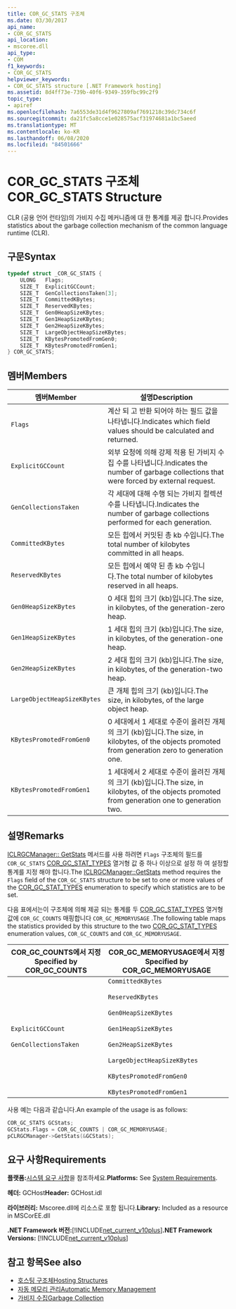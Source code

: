```yaml
---
title: COR_GC_STATS 구조체
ms.date: 03/30/2017
api_name:
- COR_GC_STATS
api_location:
- mscoree.dll
api_type:
- COM
f1_keywords:
- COR_GC_STATS
helpviewer_keywords:
- COR_GC_STATS structure [.NET Framework hosting]
ms.assetid: 8d4ff73e-739b-40f6-9349-359fbc99c2f9
topic_type:
- apiref
ms.openlocfilehash: 7a6553de31d4f9627809af7691218c39dc734c6f
ms.sourcegitcommit: da21fc5a8cce1e028575acf31974681a1bc5aeed
ms.translationtype: MT
ms.contentlocale: ko-KR
ms.lasthandoff: 06/08/2020
ms.locfileid: "84501666"
---
```

# <a name="cor_gc_stats-structure"></a><span data-ttu-id="52a05-102">COR_GC_STATS 구조체</span><span class="sxs-lookup"><span data-stu-id="52a05-102">COR_GC_STATS Structure</span></span>
<span data-ttu-id="52a05-103">CLR (공용 언어 런타임)의 가비지 수집 메커니즘에 대 한 통계를 제공 합니다.</span><span class="sxs-lookup"><span data-stu-id="52a05-103">Provides statistics about the garbage collection mechanism of the common language runtime (CLR).</span></span>  
  
## <a name="syntax"></a><span data-ttu-id="52a05-104">구문</span><span class="sxs-lookup"><span data-stu-id="52a05-104">Syntax</span></span>  
  
```cpp  
typedef struct _COR_GC_STATS {  
    ULONG   Flags;
    SIZE_T  ExplicitGCCount;  
    SIZE_T  GenCollectionsTaken[3];  
    SIZE_T  CommittedKBytes;
    SIZE_T  ReservedKBytes;  
    SIZE_T  Gen0HeapSizeKBytes;  
    SIZE_T  Gen1HeapSizeKBytes;  
    SIZE_T  Gen2HeapSizeKBytes;  
    SIZE_T  LargeObjectHeapSizeKBytes;  
    SIZE_T  KBytesPromotedFromGen0;  
    SIZE_T  KBytesPromotedFromGen1;  
} COR_GC_STATS;  
```  
  
## <a name="members"></a><span data-ttu-id="52a05-105">멤버</span><span class="sxs-lookup"><span data-stu-id="52a05-105">Members</span></span>  
  
|<span data-ttu-id="52a05-106">멤버</span><span class="sxs-lookup"><span data-stu-id="52a05-106">Member</span></span>|<span data-ttu-id="52a05-107">설명</span><span class="sxs-lookup"><span data-stu-id="52a05-107">Description</span></span>|  
|------------|-----------------|  
|`Flags`|<span data-ttu-id="52a05-108">계산 되 고 반환 되어야 하는 필드 값을 나타냅니다.</span><span class="sxs-lookup"><span data-stu-id="52a05-108">Indicates which field values should be calculated and returned.</span></span>|  
|`ExplicitGCCount`|<span data-ttu-id="52a05-109">외부 요청에 의해 강제 적용 된 가비지 수집 수를 나타냅니다.</span><span class="sxs-lookup"><span data-stu-id="52a05-109">Indicates the number of garbage collections that were forced by external request.</span></span>|  
|`GenCollectionsTaken`|<span data-ttu-id="52a05-110">각 세대에 대해 수행 되는 가비지 컬렉션 수를 나타냅니다.</span><span class="sxs-lookup"><span data-stu-id="52a05-110">Indicates the number of garbage collections performed for each generation.</span></span>|  
|`CommittedKBytes`|<span data-ttu-id="52a05-111">모든 힙에서 커밋된 총 kb 수입니다.</span><span class="sxs-lookup"><span data-stu-id="52a05-111">The total number of kilobytes committed in all heaps.</span></span>|  
|`ReservedKBytes`|<span data-ttu-id="52a05-112">모든 힙에서 예약 된 총 kb 수입니다.</span><span class="sxs-lookup"><span data-stu-id="52a05-112">The total number of kilobytes reserved in all heaps.</span></span>|  
|`Gen0HeapSizeKBytes`|<span data-ttu-id="52a05-113">0 세대 힙의 크기 (kb)입니다.</span><span class="sxs-lookup"><span data-stu-id="52a05-113">The size, in kilobytes, of the generation-zero heap.</span></span>|  
|`Gen1HeapSizeKBytes`|<span data-ttu-id="52a05-114">1 세대 힙의 크기 (kb)입니다.</span><span class="sxs-lookup"><span data-stu-id="52a05-114">The size, in kilobytes, of the generation-one heap.</span></span>|  
|`Gen2HeapSizeKBytes`|<span data-ttu-id="52a05-115">2 세대 힙의 크기 (kb)입니다.</span><span class="sxs-lookup"><span data-stu-id="52a05-115">The size, in kilobytes, of the generation-two heap.</span></span>|  
|`LargeObjectHeapSizeKBytes`|<span data-ttu-id="52a05-116">큰 개체 힙의 크기 (kb)입니다.</span><span class="sxs-lookup"><span data-stu-id="52a05-116">The size, in kilobytes, of the large object heap.</span></span>|  
|`KBytesPromotedFromGen0`|<span data-ttu-id="52a05-117">0 세대에서 1 세대로 수준이 올려진 개체의 크기 (kb)입니다.</span><span class="sxs-lookup"><span data-stu-id="52a05-117">The size, in kilobytes, of the objects promoted from generation zero to generation one.</span></span>|  
|`KBytesPromotedFromGen1`|<span data-ttu-id="52a05-118">1 세대에서 2 세대로 수준이 올려진 개체의 크기 (kb)입니다.</span><span class="sxs-lookup"><span data-stu-id="52a05-118">The size, in kilobytes, of the objects promoted from generation one to generation two.</span></span>|  
  
## <a name="remarks"></a><span data-ttu-id="52a05-119">설명</span><span class="sxs-lookup"><span data-stu-id="52a05-119">Remarks</span></span>  
 <span data-ttu-id="52a05-120">[ICLRGCManager:: GetStats](iclrgcmanager-getstats-method.md) 메서드를 사용 하려면 `Flags` 구조체의 필드를 `COR_GC_STATS` [COR_GC_STAT_TYPES](cor-gc-stat-types-enumeration.md) 열거형 값 중 하나 이상으로 설정 하 여 설정할 통계를 지정 해야 합니다.</span><span class="sxs-lookup"><span data-stu-id="52a05-120">The [ICLRGCManager::GetStats](iclrgcmanager-getstats-method.md) method requires the `Flags` field of the `COR_GC_STATS` structure to be set to one or more values of the [COR_GC_STAT_TYPES](cor-gc-stat-types-enumeration.md) enumeration to specify which statistics are to be set.</span></span>  
  
 <span data-ttu-id="52a05-121">다음 표에서는이 구조체에 의해 제공 되는 통계를 두 [COR_GC_STAT_TYPES](cor-gc-stat-types-enumeration.md) 열거형 값에 `COR_GC_COUNTS` 매핑합니다 `COR_GC_MEMORYUSAGE` .</span><span class="sxs-lookup"><span data-stu-id="52a05-121">The following table maps the statistics provided by this structure to the two [COR_GC_STAT_TYPES](cor-gc-stat-types-enumeration.md) enumeration values, `COR_GC_COUNTS` and `COR_GC_MEMORYUSAGE`.</span></span>  
  
|<span data-ttu-id="52a05-122">COR_GC_COUNTS에서 지정</span><span class="sxs-lookup"><span data-stu-id="52a05-122">Specified by COR_GC_COUNTS</span></span>|<span data-ttu-id="52a05-123">COR_GC_MEMORYUSAGE에서 지정</span><span class="sxs-lookup"><span data-stu-id="52a05-123">Specified by COR_GC_MEMORYUSAGE</span></span>|  
|----------------------------------|---------------------------------------|  
|`ExplicitGCCount`<br /><br /> `GenCollectionsTaken`|`CommittedKBytes`<br /><br /> `ReservedKBytes`<br /><br /> `Gen0HeapSizeKBytes`<br /><br /> `Gen1HeapSizeKBytes`<br /><br /> `Gen2HeapSizeKBytes`<br /><br /> `LargeObjectHeapSizeKBytes`<br /><br /> `KBytesPromotedFromGen0`<br /><br /> `KBytesPromotedFromGen1`|  
  
 <span data-ttu-id="52a05-124">사용 예는 다음과 같습니다.</span><span class="sxs-lookup"><span data-stu-id="52a05-124">An example of the usage is as follows:</span></span>  
  
```cpp  
COR_GC_STATS GCStats;  
GCStats.Flags = COR_GC_COUNTS | COR_GC_MEMORYUSAGE;  
pCLRGCManager->GetStats(&GCStats);  
```  
  
## <a name="requirements"></a><span data-ttu-id="52a05-125">요구 사항</span><span class="sxs-lookup"><span data-stu-id="52a05-125">Requirements</span></span>  
 <span data-ttu-id="52a05-126">**플랫폼:**[시스템 요구 사항](../../get-started/system-requirements.md)을 참조하세요.</span><span class="sxs-lookup"><span data-stu-id="52a05-126">**Platforms:** See [System Requirements](../../get-started/system-requirements.md).</span></span>  
  
 <span data-ttu-id="52a05-127">**헤더:** GCHost</span><span class="sxs-lookup"><span data-stu-id="52a05-127">**Header:** GCHost.idl</span></span>  
  
 <span data-ttu-id="52a05-128">**라이브러리:** Mscoree.dll에 리소스로 포함 됩니다.</span><span class="sxs-lookup"><span data-stu-id="52a05-128">**Library:** Included as a resource in MSCorEE.dll</span></span>  
  
 <span data-ttu-id="52a05-129">**.NET Framework 버전:**[!INCLUDE[net_current_v10plus](../../../../includes/net-current-v10plus-md.md)]</span><span class="sxs-lookup"><span data-stu-id="52a05-129">**.NET Framework Versions:** [!INCLUDE[net_current_v10plus](../../../../includes/net-current-v10plus-md.md)]</span></span>  
  
## <a name="see-also"></a><span data-ttu-id="52a05-130">참고 항목</span><span class="sxs-lookup"><span data-stu-id="52a05-130">See also</span></span>

- [<span data-ttu-id="52a05-131">호스팅 구조체</span><span class="sxs-lookup"><span data-stu-id="52a05-131">Hosting Structures</span></span>](hosting-structures.md)
- [<span data-ttu-id="52a05-132">자동 메모리 관리</span><span class="sxs-lookup"><span data-stu-id="52a05-132">Automatic Memory Management</span></span>](../../../standard/automatic-memory-management.md)
- [<span data-ttu-id="52a05-133">가비지 수집</span><span class="sxs-lookup"><span data-stu-id="52a05-133">Garbage Collection</span></span>](../../../standard/garbage-collection/index.md)
